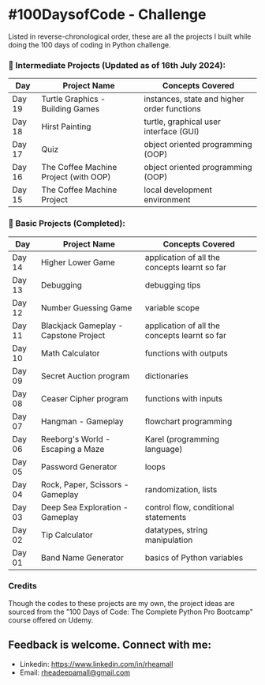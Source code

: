 # #100DaysofCode - Challenge
Listed in reverse-chronological order, these are all the projects I built while doing the 100 days of coding in Python challenge.

### 📔 Intermediate Projects (Updated as of 16th July 2024):
| Day     | Project Name                             | Concepts Covered                                          |
| ------- | -------------                            | -------------                                             |
| Day 19  | Turtle Graphics - Building Games         | instances, state and higher order functions               |
| Day 18  | Hirst Painting                           | turtle, graphical user interface (GUI)                    |
| Day 17  | Quiz                                     | object oriented programming (OOP)                         |
| Day 16  | The Coffee Machine Project (with OOP)    | object oriented programming (OOP)                         |
| Day 15  | The Coffee Machine Project               | local development environment                             |

### 📖 Basic Projects (Completed):

| Day     | Project Name                             | Concepts Covered                                          |
| ------- | -------------                            | -------------                                             |
| Day 14  | Higher Lower Game                        | application of all the concepts learnt so far             |
| Day 13  | Debugging                                | debugging tips                                            |
| Day 12  | Number Guessing Game                     | variable scope                                            |
| Day 11  | Blackjack Gameplay - Capstone Project    | application of all the concepts learnt so far             |
| Day 10  | Math Calculator                          | functions with outputs                                    |
| Day 09  | Secret Auction program                   | dictionaries                                              |
| Day 08  | Ceaser Cipher program                    | functions with inputs                                     |
| Day 07  | Hangman - Gameplay                       | flowchart programming                                     |
| Day 06  | Reeborg's World - Escaping a Maze        | Karel (programming language)                              |
| Day 05  | Password Generator                       | loops                                                     |
| Day 04  | Rock, Paper, Scissors - Gameplay         | randomization, lists                                      |
| Day 03  | Deep Sea Exploration - Gameplay          | control flow, conditional statements                      |
| Day 02  | Tip Calculator                           | datatypes, string manipulation                            |
| Day 01  | Band Name Generator                      | basics of Python variables                                |

### Credits
Though the codes to these projects are my own, the project ideas are sourced from the "100 Days of Code: The Complete Python Pro Bootcamp" course offered on Udemy.

## Feedback is welcome. Connect with me:
- Linkedin: https://www.linkedin.com/in/rheamall
- Email: rheadeepamall@gmail.com

